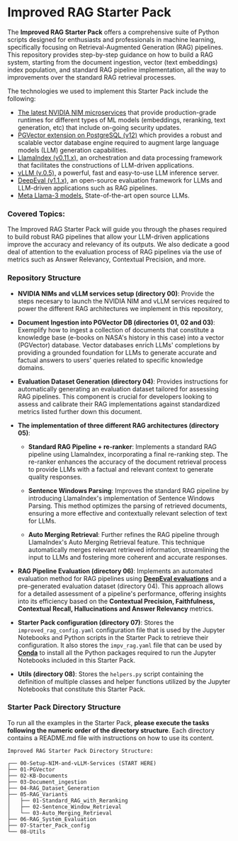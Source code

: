 # Improved RAG Starter Pack

The **Improved RAG Starter Pack** offers a comprehensive suite of Python scripts designed for enthusiasts and 
professionals in machine learning, specifically focusing on Retrieval-Augmented Generation (RAG) pipelines.
This repository provides step-by-step guidance on how to build a RAG system, starting from the document ingestion,
vector (text embeddings) index population, and standard RAG pipeline implementation, all the way to improvements over
the standard RAG retrieval processes. 

The technologies we used to implement this Starter Pack include the following:

- [The latest NVIDIA NIM microservices](https://docs.nvidia.com/nim/index.html) that provide production-grade runtimes for 
different types of ML models (embeddings, reranking, text generation, etc) that include on-going security updates.
- [PGVector extension on PostgreSQL (v12)](https://docs.vmware.com/en/VMware-Postgres/15.7/vmware-postgres/installing.html) which 
provides a robust and scalable vector database engine required to augment large language models (LLM) generation
capabilities. 
- [LlamaIndex (v0.11.x),](https://github.com/run-llama/llama_index) an orchestration and data processing framework
that facilitates the constructions of LLM-driven applications.
- [vLLM (v.0.5),](https://github.com/vllm-project/vllm) a powerful, fast and easy-to-use LLM inference server.
- [DeepEval (v1.1.x),](https://docs.confident-ai.com/docs/getting-started) an open-source evaluation framework for LLMs and 
LLM-driven applications such as RAG pipelines.
- [Meta Llama-3 models.](https://ai.meta.com/blog/meta-llama-3/) State-of-the-art open source LLMs. 

### Covered Topics:

The Improved RAG Starter Pack will guide you through the phases required to build robust RAG pipelines that allow
your LLM-driven applications improve the accuracy and relevancy of its outputs. We also dedicate a good deal of 
attention to the evaluation process of RAG pipelines via the use of metrics such as 
Answer Relevancy, Contextual Precision, and more.

### Repository Structure

- __NVIDIA NIMs and vLLM services setup (directory 00)__: Provide the steps necesary to launch the NVIDIA NIM and vLLM services 
required to power the different RAG architectures we implement in this repository,


- __Document Ingestion into PGVector DB (directories 01, 02 and 03)__: Exemplify how to ingest a collection of
documents that constitute a knowledge base (e-books on NASA's history in this case) into a vector (PGVector) database. 
Vector databases enrich LLMs' completions by providing a grounded foundation for LLMs to generate accurate and factual
answers to users' queries related to specific knowledge domains.


- __Evaluation Dataset Generation (directory 04)__: Provides instructions for automatically generating an evaluation
dataset tailored for assessing RAG pipelines. This component is crucial for developers looking to assess
and calibrate their RAG implementations against standardized metrics listed further down this document. 


- **The implementation of three different RAG architectures (directory 05)**:   
  - **Standard RAG Pipeline + re-ranker**: Implements a standard RAG pipeline using LlamaIndex, incorporating a
  final re-ranking step. The re-ranker enhances the accuracy of the document retrieval process to provide LLMs with
  a factual and relevant context to generate quality responses.

  - **Sentence Windows Parsing**: Improves the standard RAG pipeline by introducing LlamaIndex's implementation of 
  Sentence Windows Parsing. This method optimizes the parsing of retrieved documents, ensuring a more effective and 
  contextually relevant selection of text for LLMs.

  - **Auto Merging Retrieval**: Further refines the RAG pipeline through LlamaIndex's Auto Merging Retrieval feature. 
  This technique automatically merges relevant retrieved information, streamlining the input to LLMs and fostering 
  more coherent and accurate responses.


- **RAG Pipeline Evaluation (directory 06)**: Implements an automated evaluation method for RAG pipelines using 
[__DeepEval evaluations__](https://docs.confident-ai.com/docs/metrics-introduction) and a pre-generated evaluation 
dataset (directory 04). This approach allows for a detailed assessment of a pipeline's performance, offering insights 
into its efficiency based on the __Contextual Precision, Faithfulness, Contextual Recall, Hallucinations and 
Answer Relevancy__ metrics.


- __Starter Pack configuration (directory 07)__: Stores the `improved_rag_config.yaml` configuration file that is used by
the Jupyter Notebooks and Python scripts in the Starter Pack to retrieve their configuration. It also stores the 
`impv_rag.yaml` file that can be used by 
[__Conda__](https://conda.io/projects/conda/en/latest/user-guide/tasks/manage-environments.html) to install all the Python 
packages required to run the Jupyter Notebooks included in this Starter Pack.


- __Utils (directory 08)__: Stores the `helpers.py` script containing the definition of multiple classes and helper
functions utilized by the Jupyter Notebooks that constitute this Starter Pack.

### Starter Pack Directory Structure
To run all the examples in the Starter Pack, **please execute the tasks following the numeric order of the directory
structure**. Each directory contains a README.md file with instructions on how to use its content.
```
Improved RAG Starter Pack Directory Structure:

┌── 00-Setup-NIM-and-vLLM-Services (START HERE)
├── 01-PGVector  
├── 02-KB-Documents   
├── 03-Document_ingestion  
├── 04-RAG_Dataset_Generation  
├── 05-RAG_Variants  
│   ├── 01-Standard_RAG_with_Reranking  
│   ├── 02-Sentence_Window_Retrieval  
│   └── 03-Auto_Merging_Retrieval  
├── 06-RAG_System_Evaluation
├── 07-Starter_Pack_config
└── 08-Utils
```
